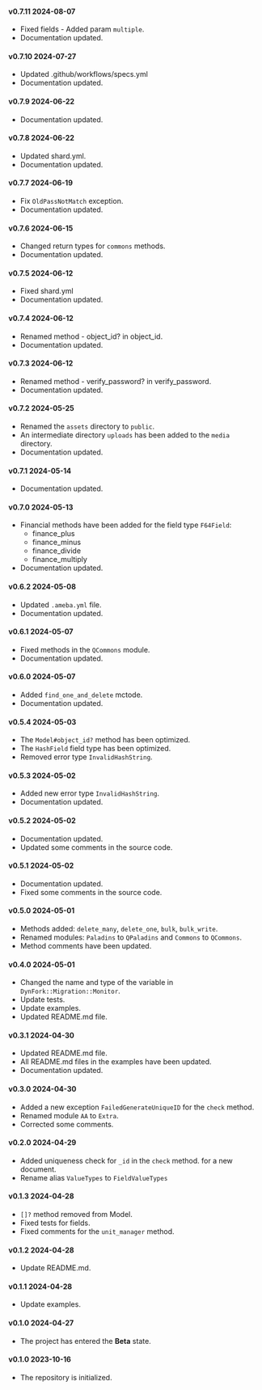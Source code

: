 #### v0.7.11 2024-08-07

- Fixed fields - Added param `multiple`.
- Documentation updated.

#### v0.7.10 2024-07-27

- Updated .github/workflows/specs.yml
- Documentation updated.

#### v0.7.9 2024-06-22

- Documentation updated.

#### v0.7.8 2024-06-22

- Updated shard.yml.
- Documentation updated.

#### v0.7.7 2024-06-19

- Fix `OldPassNotMatch` exception.
- Documentation updated.

#### v0.7.6 2024-06-15

- Changed return types for `commons` methods.
- Documentation updated.

#### v0.7.5 2024-06-12

- Fixed shard.yml
- Documentation updated.

#### v0.7.4 2024-06-12

- Renamed method - object_id? in object_id.
- Documentation updated.

#### v0.7.3 2024-06-12

- Renamed method - verify_password? in verify_password.
- Documentation updated.

#### v0.7.2 2024-05-25

- Renamed the `assets` directory to `public`.
- An intermediate directory `uploads` has been added to the `media` directory.
- Documentation updated.

#### v0.7.1 2024-05-14

- Documentation updated.

#### v0.7.0 2024-05-13

- Financial methods have been added for the field type `F64Field`:
  - finance_plus
  - finance_minus
  - finance_divide
  - finance_multiply
- Documentation updated.

#### v0.6.2 2024-05-08

- Updated `.ameba.yml` file.
- Documentation updated.

#### v0.6.1 2024-05-07

- Fixed methods in the `QCommons` module.
- Documentation updated.

#### v0.6.0 2024-05-07

- Added `find_one_and_delete` mctode.
- Documentation updated.

#### v0.5.4 2024-05-03

- The `Model#object_id?` method has been optimized.
- The `HashField` field type has been optimized.
- Removed error type `InvalidHashString`.

#### v0.5.3 2024-05-02

- Added new error type `InvalidHashString`.
- Documentation updated.

#### v0.5.2 2024-05-02

- Documentation updated.
- Updated some comments in the source code.

#### v0.5.1 2024-05-02

- Documentation updated.
- Fixed some comments in the source code.

#### v0.5.0 2024-05-01

- Methods added: `delete_many`, `delete_one`, `bulk`, `bulk_write`.
- Renamed modules: `Paladins` to `QPaladins` and `Commons` to `QCommons`.
- Method comments have been updated.

#### v0.4.0 2024-05-01

- Changed the name and type of the variable in `DynFork::Migration::Monitor`.
- Update tests.
- Update examples.
- Updated README.md file.

#### v0.3.1 2024-04-30

- Updated README.md file.
- All README.md files in the examples have been updated.
- Documentation updated.

#### v0.3.0 2024-04-30

- Added a new exception `FailedGenerateUniqueID` for the `check` method.
- Renamed module `AA` to `Extra`.
- Corrected some comments.

#### v0.2.0 2024-04-29

- Added uniqueness check for `_id` in the `check` method. for a new document.
- Rename alias `ValueTypes` to `FieldValueTypes`

#### v0.1.3 2024-04-28

- `[]?` method removed from Model.
- Fixed tests for fields.
- Fixed comments for the `unit_manager` method.

#### v0.1.2 2024-04-28

- Update README.md.

#### v0.1.1 2024-04-28

- Update examples.

#### v0.1.0 2024-04-27

- The project has entered the **Beta** state.

#### v0.1.0 2023-10-16

- The repository is initialized.
